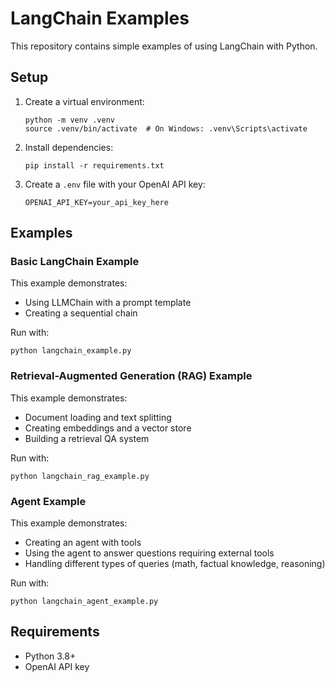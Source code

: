 # LangChain Examples

This repository contains simple examples of using LangChain with Python.

## Setup

1. Create a virtual environment:
   ```
   python -m venv .venv
   source .venv/bin/activate  # On Windows: .venv\Scripts\activate
   ```

2. Install dependencies:
   ```
   pip install -r requirements.txt
   ```

3. Create a `.env` file with your OpenAI API key:
   ```
   OPENAI_API_KEY=your_api_key_here
   ```

## Examples

### Basic LangChain Example

This example demonstrates:
- Using LLMChain with a prompt template
- Creating a sequential chain

Run with:
```
python langchain_example.py
```

### Retrieval-Augmented Generation (RAG) Example

This example demonstrates:
- Document loading and text splitting
- Creating embeddings and a vector store
- Building a retrieval QA system

Run with:
```
python langchain_rag_example.py
```

### Agent Example

This example demonstrates:
- Creating an agent with tools
- Using the agent to answer questions requiring external tools
- Handling different types of queries (math, factual knowledge, reasoning)

Run with:
```
python langchain_agent_example.py
```

## Requirements

- Python 3.8+
- OpenAI API key 